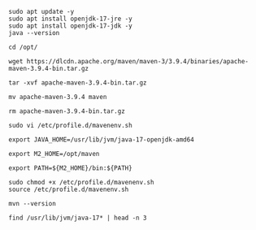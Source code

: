 ````
sudo apt update -y
sudo apt install openjdk-17-jre -y
sudo apt install openjdk-17-jdk -y
java --version
````
````
cd /opt/
````
````
wget https://dlcdn.apache.org/maven/maven-3/3.9.4/binaries/apache-maven-3.9.4-bin.tar.gz
````
````
tar -xvf apache-maven-3.9.4-bin.tar.gz
````
````
mv apache-maven-3.9.4 maven
````
````
rm apache-maven-3.9.4-bin.tar.gz
````
````
sudo vi /etc/profile.d/mavenenv.sh
````
````
export JAVA_HOME=/usr/lib/jvm/java-17-openjdk-amd64

export M2_HOME=/opt/maven

export PATH=${M2_HOME}/bin:${PATH}
````
````
sudo chmod +x /etc/profile.d/mavenenv.sh
source /etc/profile.d/mavenenv.sh
````
````
mvn --version
````

````
find /usr/lib/jvm/java-17* | head -n 3
````
